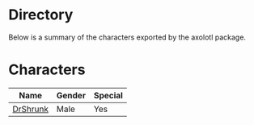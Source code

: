 # Directory
Below is a summary of the characters exported by the axolotl package.
# Characters
|Name|Gender|Special|
|---|---|---|
|[DrShrunk](./character/axolotl/drshrunk.go)|Male|Yes|
